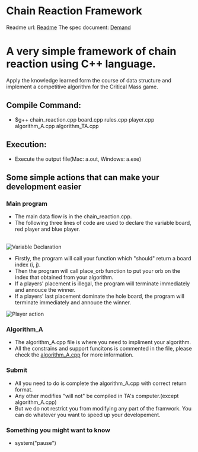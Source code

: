 # Chain Reaction Framework

Readme url: [Readme](https://gitlab.com/tzuyangw/chain-reaction-framework/blob/master/README.md)
The spec document: [Demand](https://gitlab.com/tzuyangw/chain-reaction-framework/blob/master/Demand.pdf)

# A very simple framework of chain reaction using C++ language. 

Apply the knowledge learned form the course of data structure and implement a competitive algorithm for the Critical Mass game.

## Compile Command:
* $g++ chain_reaction.cpp board.cpp rules.cpp player.cpp algorithm_A.cpp algorithm_TA.cpp

## Execution: 
* Execute the output file(Mac: a.out, Windows: a.exe)

## Some simple actions that can make your development easier 

### Main program

*  The main data flow is in the chain_reaction.cpp. 
*  The following three lines of code are used to declare the variable board, red player and blue player.<br></br>

![Variable Declaration](/images/002.png)

*  Firstly, the program will call your function which "should" return a board index (i, j).
*  Then the program will call place_orb function to put your orb on the index that obtained from your algorithm.
*  If a players' placement is illegal, the program will terminate immediately and annouce the winner.
*  If a players' last placement dominate the hole board, the program will terminate immediately and annouce the winner.

![Player action](/images/001.png)

### Algorithm_A

*  The algorithm_A.cpp file is where you need to impliment your algorithm.
*  All the constrains and support funcitons is commented in the file, please check the [algorithm_A.cpp](/source/algorithm_A.cpp) for more information.

### Submit

*  All you need to do is complete the algorithm_A.cpp with correct return format.
*  Any other modifies "will not" be compiled in TA's computer.(except algorithm_A.cpp)
*  But we do not restrict you from modifying any part of the framwork. You can do whatever you want to speed up your developement.

### Something you might want to know

*  system("pause")